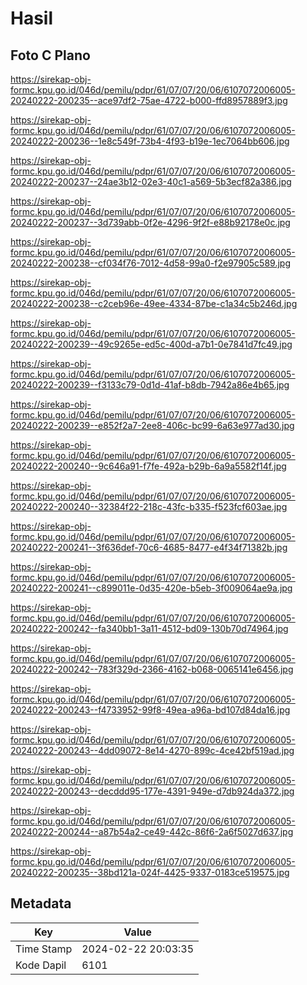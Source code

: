 # Hasil

## Foto C Plano

https://sirekap-obj-formc.kpu.go.id/046d/pemilu/pdpr/61/07/07/20/06/6107072006005-20240222-200235--ace97df2-75ae-4722-b000-ffd8957889f3.jpg

https://sirekap-obj-formc.kpu.go.id/046d/pemilu/pdpr/61/07/07/20/06/6107072006005-20240222-200236--1e8c549f-73b4-4f93-b19e-1ec7064bb606.jpg

https://sirekap-obj-formc.kpu.go.id/046d/pemilu/pdpr/61/07/07/20/06/6107072006005-20240222-200237--24ae3b12-02e3-40c1-a569-5b3ecf82a386.jpg

https://sirekap-obj-formc.kpu.go.id/046d/pemilu/pdpr/61/07/07/20/06/6107072006005-20240222-200237--3d739abb-0f2e-4296-9f2f-e88b92178e0c.jpg

https://sirekap-obj-formc.kpu.go.id/046d/pemilu/pdpr/61/07/07/20/06/6107072006005-20240222-200238--cf034f76-7012-4d58-99a0-f2e97905c589.jpg

https://sirekap-obj-formc.kpu.go.id/046d/pemilu/pdpr/61/07/07/20/06/6107072006005-20240222-200238--c2ceb96e-49ee-4334-87be-c1a34c5b246d.jpg

https://sirekap-obj-formc.kpu.go.id/046d/pemilu/pdpr/61/07/07/20/06/6107072006005-20240222-200239--49c9265e-ed5c-400d-a7b1-0e7841d7fc49.jpg

https://sirekap-obj-formc.kpu.go.id/046d/pemilu/pdpr/61/07/07/20/06/6107072006005-20240222-200239--f3133c79-0d1d-41af-b8db-7942a86e4b65.jpg

https://sirekap-obj-formc.kpu.go.id/046d/pemilu/pdpr/61/07/07/20/06/6107072006005-20240222-200239--e852f2a7-2ee8-406c-bc99-6a63e977ad30.jpg

https://sirekap-obj-formc.kpu.go.id/046d/pemilu/pdpr/61/07/07/20/06/6107072006005-20240222-200240--9c646a91-f7fe-492a-b29b-6a9a5582f14f.jpg

https://sirekap-obj-formc.kpu.go.id/046d/pemilu/pdpr/61/07/07/20/06/6107072006005-20240222-200240--32384f22-218c-43fc-b335-f523fcf603ae.jpg

https://sirekap-obj-formc.kpu.go.id/046d/pemilu/pdpr/61/07/07/20/06/6107072006005-20240222-200241--3f636def-70c6-4685-8477-e4f34f71382b.jpg

https://sirekap-obj-formc.kpu.go.id/046d/pemilu/pdpr/61/07/07/20/06/6107072006005-20240222-200241--c899011e-0d35-420e-b5eb-3f009064ae9a.jpg

https://sirekap-obj-formc.kpu.go.id/046d/pemilu/pdpr/61/07/07/20/06/6107072006005-20240222-200242--fa340bb1-3a11-4512-bd09-130b70d74964.jpg

https://sirekap-obj-formc.kpu.go.id/046d/pemilu/pdpr/61/07/07/20/06/6107072006005-20240222-200242--783f329d-2366-4162-b068-0065141e6456.jpg

https://sirekap-obj-formc.kpu.go.id/046d/pemilu/pdpr/61/07/07/20/06/6107072006005-20240222-200243--f4733952-99f8-49ea-a96a-bd107d84da16.jpg

https://sirekap-obj-formc.kpu.go.id/046d/pemilu/pdpr/61/07/07/20/06/6107072006005-20240222-200243--4dd09072-8e14-4270-899c-4ce42bf519ad.jpg

https://sirekap-obj-formc.kpu.go.id/046d/pemilu/pdpr/61/07/07/20/06/6107072006005-20240222-200243--decddd95-177e-4391-949e-d7db924da372.jpg

https://sirekap-obj-formc.kpu.go.id/046d/pemilu/pdpr/61/07/07/20/06/6107072006005-20240222-200244--a87b54a2-ce49-442c-86f6-2a6f5027d637.jpg

https://sirekap-obj-formc.kpu.go.id/046d/pemilu/pdpr/61/07/07/20/06/6107072006005-20240222-200235--38bd121a-024f-4425-9337-0183ce519575.jpg


## Metadata

| Key        | Value               |
| ---------- | ------------------- |
| Time Stamp | 2024-02-22 20:03:35 |
| Kode Dapil | 6101                |



